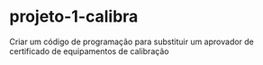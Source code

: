 # projeto-1-calibra
Criar um código de programação para substituir um aprovador de certificado de equipamentos de calibração
